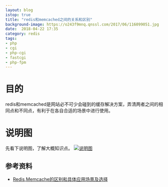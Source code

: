 ```yaml
---
layout: blog
istop: true
title: "redis和memcached之间的关系和区别"
background-image: https://o243f9mnq.qnssl.com/2017/06/116099051.jpg
date:  2018-04-22 17:35
category: redis 
tags:
- php
- cgi
- php-cgi
- fastcgi
- php-fpm
---
```

 
# 目的
 
redis和memcached是网站必不可少会碰到的缓存解决方案，弄清两者之间的相同点和不同点，有利于在各自合适的场景中进行使用。

# 说明图

先看下说明图，了解大概知识点。
[![说明图](http://www.shuizblog.com/style/images/BlankPortrait_20180425.png)](http://www.shuizblog.com/style/images/BlankPortrait_20180425.png)



## 参考资料
- [Redis,Memcache的区别和具体应用场景及选择](http://www.liberxue.com/2017/07/30/memcacheandredis.html)


